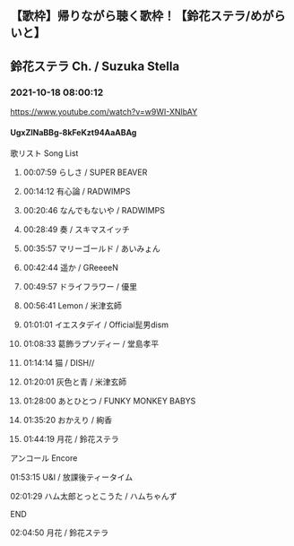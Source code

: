 ## 【歌枠】帰りながら聴く歌枠！【鈴花ステラ/めがらいと】
## 鈴花ステラ Ch. / Suzuka Stella
### 2021-10-18 08:00:12
https://www.youtube.com/watch?v=w9WI-XNlbAY
#### UgxZlNaBBg-8kFeKzt94AaABAg
歌リスト  Song List

01. 00:07:59  らしさ / SUPER BEAVER

02. 00:14:12  有心論 / RADWIMPS

03. 00:20:46  なんでもないや / RADWIMPS

04. 00:28:49  奏 / スキマスイッチ

05. 00:35:57  マリーゴールド / あいみょん

06. 00:42:44  遥か / GReeeeN

07. 00:49:57  ドライフラワー / 優里

08. 00:56:41  Lemon / 米津玄師

09. 01:01:01  イエスタデイ / Official髭男dism

10. 01:08:33  葛飾ラプソディー / 堂島孝平

11. 01:14:14  猫 / DISH//

12. 01:20:01  灰色と青 / 米津玄師

13. 01:28:00  あとひとつ / FUNKY MONKEY BABYS

14. 01:35:20  おかえり / 絢香

15. 01:44:19  月花 / 鈴花ステラ



アンコール  Encore

01:53:15  U&I / 放課後ティータイム

02:01:29  ハム太郎とっとこうた / ハムちゃんず



END

02:04:50  月花 / 鈴花ステラ

